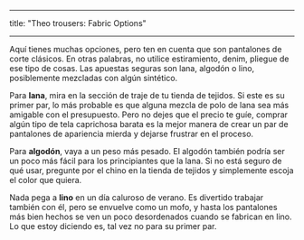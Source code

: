 - - -
title: "Theo trousers: Fabric Options"
- - -

Aquí tienes muchas opciones, pero ten en cuenta que son pantalones de corte clásicos. En otras palabras, no utilice estiramiento, denim, pliegue de ese tipo de cosas. Las apuestas seguras son lana, algodón o lino, posiblemente mezcladas con algún sintético.

Para **lana**, mira en la sección de traje de tu tienda de tejidos. Si este es su primer par, lo más probable es que alguna mezcla de polo de lana sea más amigable con el presupuesto. Pero no dejes que el precio te guíe, comprar algún tipo de tela caprichosa barata es la mejor manera de crear un par de pantalones de apariencia mierda y dejarse frustrar en el proceso.

Para **algodón**, vaya a un peso más pesado. El algodón también podría ser un poco más fácil para los principiantes que la lana. Si no está seguro de qué usar, pregunte por el chino en la tienda de tejidos y simplemente escoja el color que quiera.

Nada pega a **lino** en un día caluroso de verano. Es divertido trabajar también con él, pero se envuelve como un mofo, y hasta los pantalones más bien hechos se ven un poco desordenados cuando se fabrican en lino. Lo que estoy diciendo es, tal vez no para su primer par.

